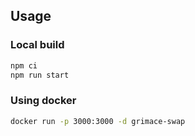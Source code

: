 ## Usage


### Local build

```sh
npm ci
npm run start
```

### Using docker

```sh
docker run -p 3000:3000 -d grimace-swap
```